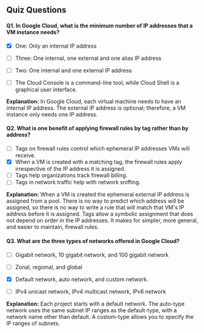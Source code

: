 ## Quiz Questions

#### Q1. In Google Cloud, what is the minimum number of IP addresses that a VM instance needs?

- [x] One: Only an internal IP address
- [ ] Three: One internal, one external and one alias IP address
- [ ] Two: One internal and one external IP address
- [ ] The Cloud Console is a command-line tool, while Cloud Shell is a graphical user interface.


**Explanation:**  In Google Cloud, each virtual machine needs to have an internal IP address. The external IP address is optional; therefore, a VM instance only needs one IP address.

#### Q2. What is one benefit of applying firewall rules by tag rather than by address?

- [ ] Tags on firewall rules control which ephemeral IP addresses VMs will receive.
- [x] When a VM is created with a matching tag, the firewall rules apply irrespective of the IP address it is assigned.
- [ ] Tags help organizations track firewall billing.
- [ ] Tags in network traffic help with network sniffing.

**Explanation:** When a VM is created the ephemeral external IP address is assigned from a pool. There is no way to predict which address will be assigned, so there is no way to write a rule that will match that VM's IP address before it is assigned. Tags allow a symbolic assignment that does not depend on order in the IP addresses. It makes for simpler, more general, and easier to maintain, firewall rules.

#### Q3. What are the three types of networks offered in Google Cloud?

- [ ] Gigabit network, 10 gigabit network, and 100 gigabit network
- [ ] Zonal, regional, and global
- [x] Default network, auto network, and custom network.
- [ ] IPv4 unicast network, IPv4 multicast network, IPv6 network


**Explanation:** Each project starts with a default network. The auto-type network uses the same subnet IP ranges as the default-type, with a network name other than default. A custom-type allows you to specify the IP ranges of subnets.
